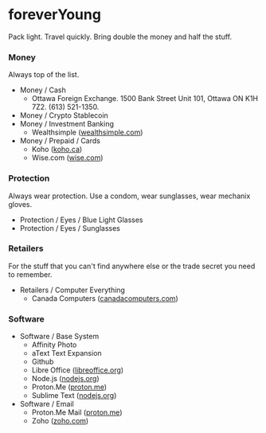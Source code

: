 # foreverYoung
Pack light. Travel quickly. Bring double the money and half the stuff.

### Money
Always top of the list.
- Money / Cash
  - Ottawa Foreign Exchange. 1500 Bank Street Unit 101, Ottawa ON K1H 7Z2. (613) 521-1350.
- Money / Crypto Stablecoin
- Money / Investment Banking
  - Wealthsimple ([wealthsimple.com](https://www.wealthsimple.com/en-ca/))
- Money / Prepaid / Cards
  - Koho ([koho.ca](https://www.koho.ca/))
  - Wise.com ([wise.com](https://wise.com/))

### Protection
Always wear protection. Use a condom, wear sunglasses, wear mechanix gloves.
- Protection / Eyes / Blue Light Glasses
- Protection / Eyes / Sunglasses

### Retailers
For the stuff that you can't find anywhere else or the trade secret you need to remember.
- Retailers / Computer Everything
  - Canada Computers ([canadacomputers.com](https://www.canadacomputers.com/en/))
 
### Software
- Software / Base System
  - Affinity Photo
  - aText Text Expansion
  - Github
  - Libre Office ([libreoffice.org](https://www.libreoffice.org/))
  - Node.js ([nodejs.org](https://nodejs.org/en))
  - Proton.Me ([proton.me](https://proton.me/))
  - Sublime Text ([nodejs.org](https://nodejs.org/en))
- Software / Email
  - Proton.Me Mail ([proton.me](https://proton.me/))
  - Zoho ([zoho.com](https://www.zoho.com/))
